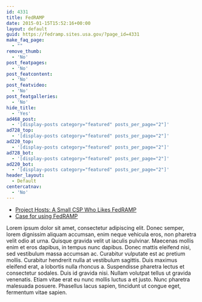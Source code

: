 ```yaml
---
id: 4331
title: FedRAMP
date: 2015-01-15T15:52:16+00:00
layout: default
guid: https://fedramp.sites.usa.gov/?page_id=4331
make_faq_page:
  - ""
remove_thumb:
  - 'No'
post_featpages:
  - 'No'
post_featcontent:
  - 'No'
post_featvideo:
  - 'No'
post_featgalleries:
  - 'No'
hide_title:
  - 'Yes'
ad468_post:
  - '[display-posts category="featured" posts_per_page="2"]'
ad728_top:
  - '[display-posts category="featured" posts_per_page="2"]'
ad220_top:
  - '[display-posts category="featured" posts_per_page="2"]'
ad728_bot:
  - '[display-posts category="featured" posts_per_page="2"]'
ad220_bot:
  - '[display-posts category="featured" posts_per_page="2"]'
header_layout:
  - Default
centercatnav:
  - 'No'
---
```

<ul class="display-posts-listing">
  <li class="listing-item">
    <a class="title" href="https://www.fedramp.gov/project-hosts-a-small-csp-who-likes-fedramp/">Project Hosts: A Small CSP Who Likes FedRAMP</a>
  </li>
  <li class="listing-item">
    <a class="title" href="https://www.fedramp.gov/case-for-using-fedramp/">Case for using FedRAMP</a>
  </li>
</ul>


  
Lorem ipsum dolor sit amet, consectetur adipiscing elit. Donec semper, lorem dignissim aliquam accumsan, enim neque vehicula eros, non pharetra velit odio at urna. Quisque gravida velit ut iaculis pulvinar. Maecenas mollis enim et eros dapibus, in tempus nunc dapibus. Donec mattis eleifend nisi, sed vestibulum massa accumsan ac. Curabitur vulputate est ac pretium mollis. Curabitur hendrerit nulla at vestibulum sagittis. Duis maximus eleifend erat, a lobortis nulla rhoncus a. Suspendisse pharetra lectus et consectetur sodales. Duis id gravida nisi. Nullam volutpat tellus ut gravida venenatis. Etiam vitae erat eu nunc mollis luctus a et justo. Nunc pharetra malesuada posuere. Phasellus lacus sapien, tincidunt ut congue eget, fermentum vitae sapien.